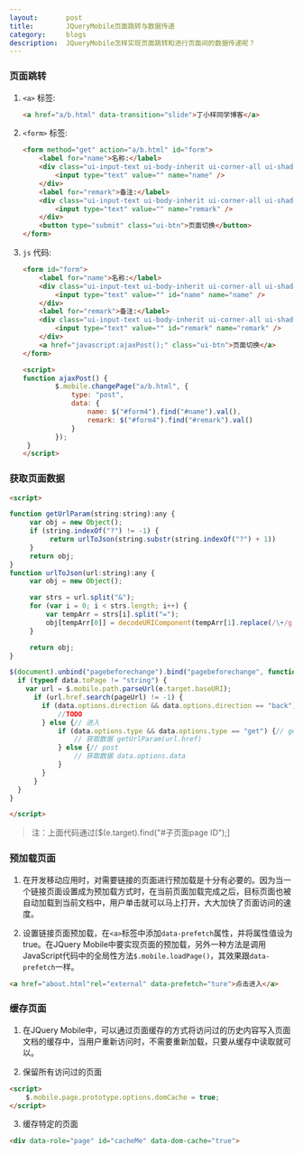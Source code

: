 ```yaml
---
layout:       post
title:        JQueryMobile页面跳转与数据传递
category:     blogs
description:  JQueryMobile怎样实现页面跳转和进行页面间的数据传递呢？  
---
```


### 页面跳转

1. ```<a>``` 标签:

    ```html
    <a href="a/b.html" data-transition="slide">丁小样同学博客</a>
    ```

2. ```<form>``` 标签:

	```html
	<form method="get" action="a/b.html" id="form">
        <label for="name">名称:</label>
        <div class="ui-input-text ui-body-inherit ui-corner-all ui-shadow-inset">
        	<input type="text" value="" name="name" />
        </div>
        <label for="remark">备注:</label>
        <div class="ui-input-text ui-body-inherit ui-corner-all ui-shadow-inset">
        	<input type="text" value="" name="remark" />
        </div>
        <button type="submit" class="ui-btn">页面切换</button>
    </form>    
	```
    

3. ```js``` 代码:

    ```html
    <form id="form">
        <label for="name">名称:</label>
        <div class="ui-input-text ui-body-inherit ui-corner-all ui-shadow-inset">
        	<input type="text" value="" id="name" name="name" />
        </div>
        <label for="remark">备注:</label>
        <div class="ui-input-text ui-body-inherit ui-corner-all ui-shadow-inset">
        	<input type="text" value="" id="remark" name="remark" />
        </div>
        <a href="javascript:ajaxPost();" class="ui-btn">页面切换</a>
    </form>
    
    <script>
    function ajaxPost() {
            $.mobile.changePage("a/b.html", {
                type: "post",
                data: {
                	name: $("#form4").find("#name").val(),
                	remark: $("#form4").find("#remark").val()
                }
            });
     }
    </script>
    ```
    
### 获取页面数据

```html
<script>

function getUrlParam(string:string):any {
     var obj = new Object();
     if (string.indexOf("?") != -1) {
          return urlToJson(string.substr(string.indexOf("?") + 1))
     }
     return obj;
}
function urlToJson(url:string):any {
     var obj = new Object();

     var strs = url.split("&");
     for (var i = 0; i < strs.length; i++) {
         var tempArr = strs[i].split("=");
         obj[tempArr[0]] = decodeURIComponent(tempArr[1].replace(/\+/g, "%20"));
     }

     return obj;
}

$(document).unbind("pagebeforechange").bind("pagebeforechange", function(e, data) {
  if (typeof data.toPage != "string") {
    var url = $.mobile.path.parseUrl(e.target.baseURI);
      if (url.href.search(pageUrl) != -1) {
      	if (data.options.direction && data.options.direction == "back") {// 返回
      		//TODO
      	} else {// 进入
      		if (data.options.type && data.options.type == "get") {// get
    			// 获取数据 getUrlParam(url.href)  			
      		} else {// post
      			// 获取数据 data.options.data
      		}
      	}
      }
  }
}

</script>
```

> 注：上面代码通过[$(e.target).find("#子页面page ID");]

### 预加载页面

1. 在开发移动应用时，对需要链接的页面进行预加载是十分有必要的。因为当一个链接页面设置成为预加载方式时，在当前页面加载完成之后，目标页面也被自动加载到当前文档中，用户单击就可以马上打开，大大加快了页面访问的速度。

2. 设置链接页面预加载，在```<a>```标签中添加```data-prefetch```属性，并将属性值设为true。在JQuery Mobile中要实现页面的预加载，另外一种方法是调用JavaScript代码中的全局性方法```$.mobile.loadPage()```，其效果跟```data-prefetch```一样。

```html
<a href="about.html"rel="external" data-prefetch="ture">点击进入</a>
```


### 缓存页面

1. 在JQuery Mobile中，可以通过页面缓存的方式将访问过的历史内容写入页面文档的缓存中，当用户重新访问时，不需要重新加载，只要从缓存中读取就可以。

2. 保留所有访问过的页面

```html
<script>
	$.mobile.page.prototype.options.domCache = true;
</script>
```

3. 缓存特定的页面

```html
<div data-role="page" id="cacheMe" data-dom-cache="true">
```



